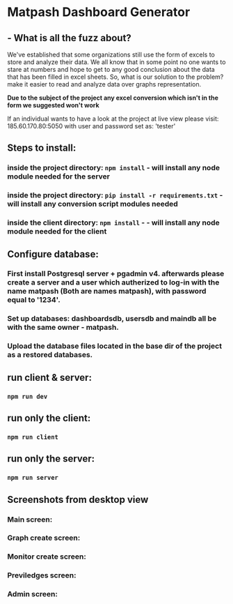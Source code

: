 # Matpash Dashboard Generator

## - What is all the fuzz about?
We've established that some organizations still use the form of excels to store and analyze their data. We all know that in some point no one wants to stare at numbers and hope to get to any good conclusion about the data that has been filled in excel sheets.
So, what is our solution to the problem? make it easier to read and analyze data over graphs representation.

**Due to the subject of the project any excel conversion which isn't in the form we suggested won't work**


If an individual wants to have a look at the project at live view please visit: 185.60.170.80:5050 with user and password set as: 'tester'

## Steps to install:
### inside the project directory: `npm install` - will install any node module needed for the server
### inside the project directory: `pip install -r requirements.txt` - will install any conversion script modules needed
### inside the client directory: `npm install` - - will install any node module needed for the client

## Configure database:
### First install Postgresql server + pgadmin v4. afterwards please create a server and a user which autherized to log-in with the name matpash (Both are names matpash), with password equal to '1234'.
### Set up databases: dashboardsdb, usersdb and maindb all be with the same owner - matpash.
### Upload the database files located in the base dir of the project as a restored databases.

## run client & server:
### `npm run dev`

## run only the client:
### `npm run client`

## run only the server:
### `npm run server`


## Screenshots from desktop view
### Main screen:



### Graph create screen:



### Monitor create screen:



### Previledges screen:


### Admin screen:


